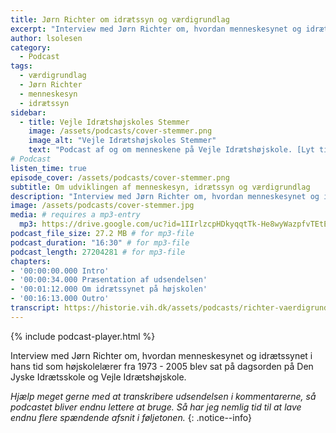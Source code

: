 ```yaml
---
title: Jørn Richter om idrætssyn og værdigrundlag
excerpt: "Interview med Jørn Richter om, hvordan menneskesynet og idrætssynet i hans tid som højskolelærer fra 1973 - 2005 blev sat på dagsorden på Den Jyske Idrætsskole og Vejle Idrætshøjskole."
author: lsolesen
category:
  - Podcast
tags:
  - værdigrundlag
  - Jørn Richter
  - menneskesyn
  - idrætssyn
sidebar:
  - title: Vejle Idrætshøjskoles Stemmer
    image: /assets/podcasts/cover-stemmer.png
    image_alt: "Vejle Idrætshøjskoles Stemmer"
    text: "Podcast af og om menneskene på Vejle Idrætshøjskole. [Lyt til flere afsnit](/podcast/)"
# Podcast
listen_time: true
episode_cover: /assets/podcasts/cover-stemmer.png
subtitle: Om udviklingen af menneskesyn, idrætssyn og værdigrundlag
description: "Interview med Jørn Richter om, hvordan menneskesynet og idrætssynet i hans tid som højskolelærer fra 1973 - 2005 blev sat på dagsorden på Den Jyske Idrætsskole og Vejle Idrætshøjskole."
image: /assets/podcasts/cover-stemmer.jpg
media: # requires a mp3-entry
  mp3: https://drive.google.com/uc?id=1IIrlzcpHDkyqqtTk-He8wyWazpfvTEtE
podcast_file_size: 27.2 MB # for mp3-file
podcast_duration: "16:30" # for mp3-file
podcast_length: 27204281 # for mp3-file
chapters:
- '00:00:00.000 Intro'
- '00:00:34.000 Præsentation af udsendelsen'
- '00:01:12.000 Om idrætssynet på højskolen'
- '00:16:13.000 Outro'
transcript: https://historie.vih.dk/assets/podcasts/richter-vaerdigrundlag.txt
---
```


{% include podcast-player.html %}

Interview med Jørn Richter om, hvordan menneskesynet og idrætssynet i hans tid som højskolelærer fra 1973 - 2005 blev sat på dagsorden på Den Jyske Idrætsskole og Vejle Idrætshøjskole.

_Hjælp meget gerne med at transkribere udsendelsen i kommentarerne, så podcastet bliver endnu lettere at bruge. Så har jeg nemlig tid til at lave endnu flere spændende afsnit i føljetonen._
{: .notice--info}
